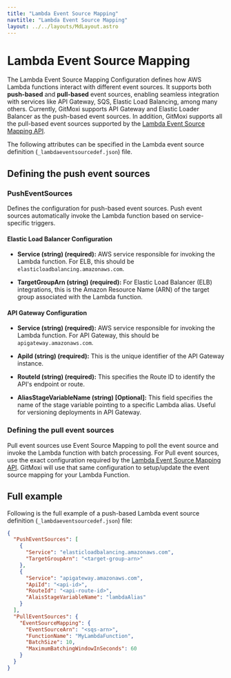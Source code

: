 ```yaml
---
title: "Lambda Event Source Mapping"
navtitle: "Lambda Event Source Mapping"
layout: ../../layouts/MdLayout.astro
---
```


# Lambda Event Source Mapping

The Lambda Event Source Mapping Configuration defines how AWS Lambda functions interact with different event sources. It supports both **push-based** and **pull-based** event sources, enabling seamless integration with services like API Gateway, SQS, Elastic Load Balancing, among many others. Currently, GitMoxi supports API Gateway and Elastic Loader Balancer as the push-based event sources. In addition, GitMoxi supports all the pull-based event sources supported by the <a href="https://docs.aws.amazon.com/lambda/latest/dg/invocation-eventsourcemapping.html" target="_blank">Lambda Event Source Mapping API</a>.

The following attributes can be specified in the Lambda event source definition (`_lambdaeventsourcedef.json`) file.

## Defining the push event sources
### PushEventSources
Defines the configuration for push-based event sources. Push event sources automatically invoke the Lambda function based on service-specific triggers.

#### Elastic Load Balancer Configuration
- **Service (string) (required):** AWS service responsible for invoking the Lambda function. For ELB, this should be `elasticloadbalancing.amazonaws.com`. 

- **TargetGroupArn (string) (required):** For Elastic Load Balancer (ELB) integrations, this is the Amazon Resource Name (ARN) of the target group associated with the Lambda function.

#### API Gateway Configuration
- **Service (string) (required):** AWS service responsible for invoking the Lambda function. For API Gateway, this should be `apigateway.amazonaws.com`. 

- **ApiId (string) (required):** This is the unique identifier of the API Gateway instance.

- **RouteId (string) (required):** This specifies the Route ID to identify the API's endpoint or route.

- **AliasStageVariableName (string) [Optional]:** This field specifies the name of the stage variable pointing to a specific Lambda alias. Useful for versioning deployments in API Gateway.

### Defining the pull event sources
Pull event sources use Event Source Mapping to poll the event source and invoke the Lambda function with batch processing. For Pull event sources, use the exact configuration required by the <a href="https://docs.aws.amazon.com/lambda/latest/dg/invocation-eventsourcemapping.html" target="_blank">Lambda Event Source Mapping API</a>. GitMoxi will use that same configuration to setup/update the event source mapping for your Lambda Function.

## Full example
Following is the full example of a push-based Lambda event source definition (`_lambdaeventsourcedef.json`) file:
```json
{
  "PushEventSources": [
    {
      "Service": "elasticloadbalancing.amazonaws.com",
      "TargetGroupArn": "<target-group-arn>"
    },
    {
      "Service": "apigateway.amazonaws.com",
      "ApiId": "<api-id>",
      "RouteId": "<api-route-id>",
      "AlaisStageVariableName": "lambdaAlias"
    }
  ],
  "PullEventSources": {
    "EventSourceMapping": {
      "EventSourceArn": "<sqs-arn>",
      "FunctionName": "MyLambdaFunction",
      "BatchSize": 10,
      "MaximumBatchingWindowInSeconds": 60
    }
  }
}
```